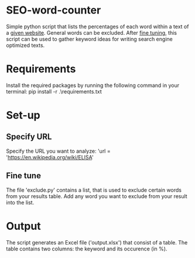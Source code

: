 # SEO-word-counter
Simple python script that lists the percentages of each word within a text of a [given website](specific-url). General words can be excluded.
After [fine tuning](#fine-tune), this script can be used to gather keyword ideas for writing search engine optimized texts.

# Requirements
Install the required packages by running the following command in your terminal: pip install -r .\requirements.txt

# Set-up
## Specify URL
Specify the URL you want to analyze:
'url = 'https://en.wikipedia.org/wiki/ELISA'
## Fine tune
The file 'exclude.py' contains a list, that is used to exclude certain words from your results table.
Add any word you want to exclude from your result into the list.

# Output
The script generates an Excel file ('output.xlsx') that consist of a table. The table contains two columns: the keyword and its occurence (in %).
